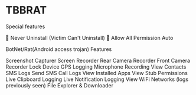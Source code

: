 # TBBRAT

 Special features

🔴 Never Uninstall (Victim Can't Uninstall)
🔴 Allow All Permission Auto

BotNet/Rat(Android access trojan) Features



Screenshot Capturer
Screen Recorder
Rear Camera Recorder
Front Camera Recorder
Lock Device
GPS Logging
Microphone Recording
View Contacts
SMS Logs
Send SMS
Call Logs
View Installed Apps
View Stub Permissions
Live Clipboard Logging
Live Notification Logging
View WiFi Networks (logs previously seen)
File Explorer & Downloader

